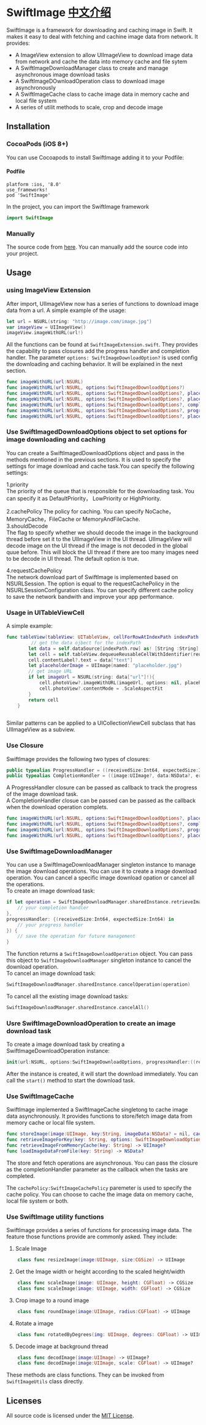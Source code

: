 SwiftImage [中文介绍](Readme_cn.md)
=========
SwiftImage is a framework for downloading and caching image in Swift. It makes it easy to deal with fetching and cachine image data from network.  It provides:

- A ImageView extension to allow UIImageView to download image data from network and cache the data into memory cache and file sytem
- A SwiftImageDownloadManager class to create and manage asynchronous image download tasks
- A SwiftImageDOwnloadOperation class to download image asynchronously
- A SwiftImageCache class to cache image data in memory cache and local file system
- A series of utilit methods to scale, crop and decode image


Installation
------------

### CocoaPods (iOS 8+)
You can use Cocoapods to install SwiftImage adding it to your Podfile:


#### Podfile
```
platform :ios, '8.0'
use_frameworks!
pod 'SwiftImage'
```
In the project, you can import the SwiftImage framework  

```swift
import SwiftImage
```  

### Manually
The source code from [here](https://github.com/jie-cao/SwiftImage). You can manually add the source code into your project.  

Usage
----------

### using ImageView Extension
After import, UIImageView now has a series of functions to download image data from a url. A simple example of the usage:   

```swift
let url = NSURL(string: "http://image.com/image.jpg")
var imageView = UIImageView()
imageView.imageWithURL(url!)
```
All the functions can be found at `SwiftImageExtension.swift`. They provides the capability to pass closures add the progress handler and completion handler. The parameter `options: SwiftImageDownloadOption?` is used config the downloading and caching behavior. It will be explained in the next section.

```swift
func imageWithURL(url:NSURL)
func imageWithURL(url:NSURL, options:SwiftImagedDownloadOptions?)
func imageWithURL(url:NSURL, options:SwiftImagedDownloadOptions?, placeholderImage:UIImage?)
func imageWithURL(url:NSURL, options:SwiftImagedDownloadOptions?, placeholderImage:UIImage?, progressHandler:ProgressHandler?)
func imageWithURL(url:NSURL, options:SwiftImagedDownloadOptions?, completionHandler:CompletionHandler?)
func imageWithURL(url:NSURL, options:SwiftImagedDownloadOptions?, progressHandler:ProgressHandler?, completionHandler:CompletionHandler?)
func imageWithURL(url:NSURL, options:SwiftImagedDownloadOptions?, placeholderImage:UIImage?, progressHandler:ProgressHandler?, completionHandler:CompletionHandler?)
```

### Use SwiftImagedDownloadOptions object to set options for image downloading and caching
You can create a SwiftImagedDownloadOptions object and pass in the methods mentioned in the previous sections. It is used to specify the settings for image download and cache task.You can specify the following settings:  
  
1.priority  
The priority of the queue that is responsible for the downloading task. You can specify it as DefaultPriority， LowPriority or HighPriority. 
  
2.cachePolicy
The policy for caching. You can specify NoCache，MemoryCache，FileCache or MemoryAndFileCache.    
3.shouldDecode  
The flag to specify whether we should decode the image in the background thread before set it to the UIImageView in the UI thread. UIImageView will decode image on the UI thread if the image is not decoded in the global quue before. This will block the UI thread if there are too many images need to be decode in UI thread. The default option is true.  

4.requestCachePolicy  
The network download part of SwiftImage is implemented based on NSURLSession. The option is equal to the requestCachePolicy in the NSURLSessionConfiguration class. You can specify different cache policy to save the network bandwith and improve your app performance. 

### Usage in UITableViewCell
A simple example: 

```swift
func tableView(tableView: UITableView, cellForRowAtIndexPath indexPath: NSIndexPath) -> UITableViewCell {
		 // get the data ojbect for the indexPath
        let data = self.dataSource[indexPath.row] as! [String :String]        
        let cell = self.tableView.dequeueReusableCellWithIdentifier(reuseIdentifier, forIndexPath: indexPath) as! ImageTableViewCell
        cell.contentLabel?.text = data["text"]
        let placeholderImage = UIImage(named: "placeholder.jpg")
        // get image URL
        if let imageUrl = NSURL(string: data["url"]!){
            cell.photoView?.imageWithURL(imageUrl, options: nil, placeholderImage: placeholderImage)
            cell.photoView?.contentMode = .ScaleAspectFit
        }
        return cell
    }
    
```
Similar patterns can be applied to a UICollectionViewCell subclass that has UIImageView as a subview.  

### Use Closure
SwiftImage provides the following two types of closures:

```swift
public typealias ProgressHandler = ((receivedSize:Int64, expectedSize:Int64)->Void)
public typealias CompletionHandler = ((image:UIImage?, data:NSData?, error:NSError?, finished:Bool)->Void)
```
A ProgressHandler closure can be passed as callback to track the progress of the image download task.   
A CompletionHandler closue can be passed can be passed as the callback when the download operation complets.  

```swift
func imageWithURL(url:NSURL, options:SwiftImagedDownloadOptions?, placeholderImage:UIImage?, progressHandler:ProgressHandler?)
func imageWithURL(url:NSURL, options:SwiftImagedDownloadOptions?, completionHandler:CompletionHandler?)
func imageWithURL(url:NSURL, options:SwiftImagedDownloadOptions?, progressHandler:ProgressHandler?, completionHandler:CompletionHandler?)
func imageWithURL(url:NSURL, options:SwiftImagedDownloadOptions?, placeholderImage:UIImage?, progressHandler:ProgressHandler?, completionHandler:CompletionHandler?)
```

### Use SwiftImageDownloadManager
You can use a SwiftImageDownloadManager singleton instance to manage the image download operations. You can use it to create a image download operation. You can cancel a specific image download opation or cancel all the operations.  
To create an image download task:  
```swift
if let operation = SwiftImageDownloadManager.sharedInstance.retrieveImageFromUrl(url, options: options, completionHandler:{(image:UIImage?, data:NSData?, error:NSError?,finished:Bool) -> in
	// your completion handler
},
progressHandler: {(receivedSize:Int64, expectedSize:Int64) in
	// your progress handler
}) {
	// save the operation for future management
}
```

The function returns a `SwiftImageDownloadOperation` object. You can pass this object to `SwiftImageDownloadManager` singleton instance to cancel the download operation.  
To cancel an image download task:  

```swift
SwiftImageDownloadManager.sharedInstance.cancelOperation(operation)

```
To cancel all the existing image download tasks:  

```swift
SwiftImageDownloadManager.sharedInstance.cancelAll()
```

### Usre SwiftImageDownloadOperation to create an image download task
To create a image download task by creating a SwiftImageDownloadOperation instance:
```swift
init(url:NSURL, options:SwiftImageDownloadOptions, progressHandler:((receivedSize:Int64, expectedSize:Int64)->Void)?, completionHandler:((image:UIImage?, data:NSData?, error:NSError?, finished:Bool)->Void)?)
```
After the instance is created, it will start the download immediately. You can call the `start()` method to start the download task.

### Use SwiftImageCache
SwiftImage implemented a SwiftImageCache singletong to cache image data asynchronously. It provides functions to store/fetch image data from memory cache or local file system.  

```swift
func storeImage(image:UIImage, key:String, imageData:NSData? = nil, cachePolicy:SwiftImageCachePolicy, completionHandler:(()-> Void)?)-> Void
func retrieveImageForKey(key: String, options: SwiftImageDownloadOptions, completionHandler: ((UIImage?, CacheType!) -> Void)?) -> Void    
func retrieveImageFromMemoryCache(key: String) -> UIImage?
func loadImageDataFromFile(key: String) -> NSData?    

```
The store and fetch operations are asynchronous. You can pass the closure as the completionHandler parameter as the callback when the tasks are completed.

The ```cachePolicy:SwiftImageCachePolicy``` paremeter is used to specify the cache policy. You can choose to cache the image data on memory cache, local file system or both. 

### Use SwiftImage utility functions
SwiftImage provides a series of functions for processing image data. The feature those functions provide are commonly asked. They include:

1. Scale Image

```swift
    class func resizeImage(image:UIImage, size:CGSize) -> UIImage   
```

2. Get the Image width or height according to the scaled height/width  

```swift
    class func scaleImage(image: UIImage, height: CGFloat) -> CGSize
    class func scaleImage(image: UIImage, width: CGFloat) -> CGSize
```  
3. Crop image to a round image

```swift
    class func roundImage(image:UIImage, radius:CGFloat) -> UIImage
```  
4.  Rotate a image 

```swift
    class func rotatedByDegrees(img: UIImage, degrees: CGFloat) -> UIImage
```  
5. Decode image at background thread

```swift
    class func decodImage(image:UIImage) -> UIImage?
    class func decodImage(image:UIImage, scale: CGFloat) -> UIImage? 
```  
These methods are class functions. They can be invoked from `SwiftImageUtils` class directly.
## Licenses

All source code is licensed under the [MIT License](https://raw.github.com/rs/SDWebImage/master/LICENSE).